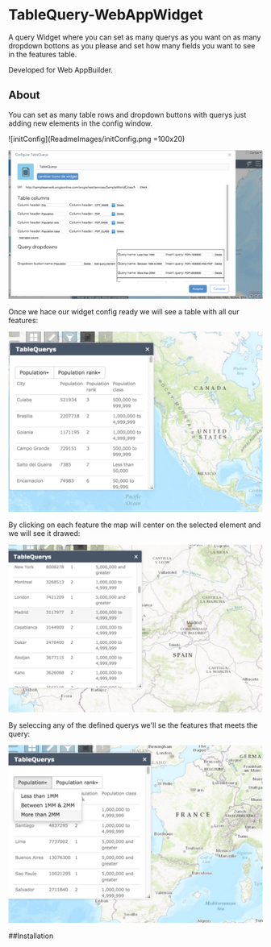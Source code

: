 # TableQuery-WebAppWidget

A query Widget where you can set as many querys as you want on as many dropdown bottons as you please and set how many fields you want to see in the features table.

Developed for Web AppBuilder.

## About

You can set as many table rows and dropdown buttons with querys just adding new elements in the config window.

![initConfig](ReadmeImages/initConfig.png =100x20)

![initConfig](ReadmeImages/settingConfig.png)

Once we hace our widget config ready we will see a table with all our features: 

![onOpenWidget](ReadmeImages/onOpenWidget.png)

By clicking on each feature the map will center on the selected element and we will see it drawed:

![OnClickFeature](ReadmeImages/OnClickFeature.png)

By seleccing any of the defined querys we'll se the features that meets the query:

![OnClickQuery](ReadmeImages/OnClickQuery.png)

##Installation

